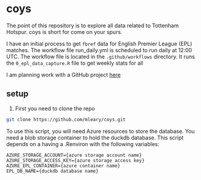 # coys

The point of this repository is to explore all data related to Tottenham Hotspur.  coys is short for come on your spurs.

I have an initial process to get `fbref` data for English Premier League (EPL) matches. The workflow file run_daily.yml is scheduled to run daily at 12:00 UTC. The workflow file is located in the `.github/workflows` directory.  It runs the `0_epl_data_capture.R` file to get weekly stats for all 

I am planning work with a GitHub project [here](https://github.com/users/mleary/projects/5/views/1)

## setup

1. First you need to clone the repo
```sh
git clone https://github.com/mleary/coys.git
```

To use this script, you will need Azure resources to store the database. You need a blob storage container to hold the duckdb database.  This script depends on a having a .Renviron with the following variables:

```
AZURE_STORAGE_ACCOUNT={azure storage account name}
AZURE_STORAGE_ACCESS_KEY={azure storage access key}
AZURE_EPL_CONTAINER={azure container name}
EPL_DB_NAME={duckdb database name}

```